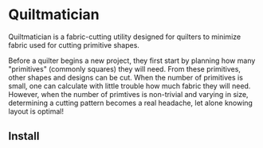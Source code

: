 # Quiltmatician
Quiltmatician is a fabric-cutting utility designed for quilters to minimize fabric used for cutting primitive shapes. 

Before a quilter begins a new project, they first start by planning how many "primitives" (commonly squares) they will need. From these primitives, other shapes and designs can be cut. When the number of primitives is small, one can calculate with little trouble how much fabric they will need. However, when the number of primtives is non-trivial and varying in size, determining a cutting pattern becomes a real headache, let alone knowing layout is optimal!

## Install
